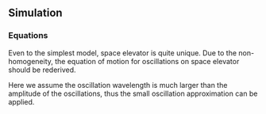 ## Simulation



### Equations


Even to the simplest model, space elevator is quite unique. Due to the non-homogeneity, the equation of motion for oscillations on space elevator should be rederived.

Here we assume the oscillation wavelength is much larger than the amplitude of the oscillations, thus the small oscillation approximation can be applied.

